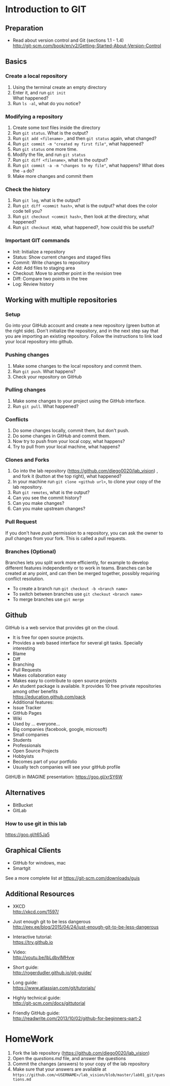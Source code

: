 # Introduction to GIT

## Preparation

- Read about version control and Git (sections 1.1 - 1.4)  
  http://git-scm.com/book/en/v2/Getting-Started-About-Version-Control 

## Basics

### Create a local repository

1. Using the terminal create an empty directory 
2. Enter it, and run  `git init`  
   What happened?
3. Run `ls -al`, what do you notice?

### Modifying a repository

1. Create some *text* files inside the directory
2. Run `git status`. What is the output?
3. Run `git add <filename>` , and then `git status` again, what changed?
4. Run `git commit -m "created my first file"`, what happened?
5. Run `git status` one more time.
6. Modify the file, and run `git status`
7. Run `git diff <filename>`, what is the output?
8. Run `git commit -a -m "changes to my file"`, what happens? What does the `-a` do?
9. Make more changes and commit them

### Check the history

1. Run `git log`, what is the output?
2. Run `git diff <commit hash>`, what is the output? what does the color code tell you?
3. Run `git checkout <commit hash>`, then look at the directory, what happened?
4. Run `git checkout HEAD`, what happened?, how could this be useful?


### Important GIT commands

- Init: Initialize a repository
- Status: Show current changes and staged files
- Commit: Write changes to repository
- Add: Add files to staging area
- Checkout: Move to another point in the revision tree
- Diff: Compare two points in the tree
- Log: Review history


## Working with multiple repositories

### Setup

Go into your GitHub account and create a new repository (green button at the right side). Don't initialize the repository, and in the next step say that you are importing an existing repository. Follow the instructions to link load your local repository into github.

### Pushing changes

1. Make some changes to the local repository and commit them.
2. Run `git push`. What happens?
3. Check your repository on GitHub

### Pulling changes

1. Make some changes to your project using the GitHub interface.
2. Run `git pull`. What happened?

### Conflicts

1. Do some changes locally, commit them, but don't push.
2. Do some changes in GitHub and commit them.
3. Now try to push from your local copy, what happens?
4. Try to pull from your local machine, what happens?

### Clones and Forks

1. Go into the lab repository (https://github.com/diego0020/lab_vision) , and fork it (button at the top right), what happened?
2. In your machine run `git clone <github url>`, to clone your copy of the lab repository.
3. Run `git remotes`, what is the output?
4. Can you see the commit history?
5. Can you make changes?
6. Can you make upstream changes?

### Pull Request

If you don't have *push* permission to a repository, you can ask the owner to *pull* changes from your fork. This is called a pull requests. 

### Branches (Optional)

Branches lets you split work more efficiently, for example to develop different features independently or to work in teams. Branches can be created at any point, and can then be merged together, possibly requiring conflict resolution. 

- To create a branch run `git checkout -b <branch name>`
- To switch between branches use `git checkout <branch name>`
- To merge branches use `git merge`

## Github

GitHub is a web service that provides git on the cloud.

- It is free for open source projects.
- Provides a web based interface for several git tasks. Specially interesting
 - Blame
 - Diff
 - Branching
 - Pull Requests
- Makes collaboration easy
- Makes easy to contribute to open source projects
- An student package is available. It provides 10 free private repositories among other benefits   
  https://education.github.com/pack
 - Additional features:
 - Issue Tracker
 - GitHub Pages
 - Wiki
- Used by ... everyone...
 - Big companies (facebook, google, microsoft)
 - Small companies
 - Students
 - Professionals
 - Open Source Projects
 - Hobbyists
- Becomes part of your portfolio
- Usually tech companies will see your gitHub profile

GitHUB in IMAGINE presentation: https://goo.gl/xrSY6W


## Alternatives

- BitBucket
- GitLab

### How to use git in this lab
https://goo.gl/t65Ja5

## Graphical Clients

- GitHub for windows, mac
- Smartgit

See a more complete list at https://git-scm.com/downloads/guis


## Additional Resources

- XKCD  
  http://xkcd.com/1597/

- Just enough git to be less dangerous  
  http://eev.ee/blog/2015/04/24/just-enough-git-to-be-less-dangerous

- Interactive tutorial:  
  https://try.github.io

- Video:  
  http://youtu.be/lbLdbvIMHvw

- Short guide:  
  http://rogerdudler.github.io/git-guide/

- Long guide:  
  https://www.atlassian.com/git/tutorials/

- Highly technical guide:  
  http://git-scm.com/docs/gittutorial

- Friendly GitHub guide:  
  http://readwrite.com/2013/10/02/github-for-beginners-part-2

# HomeWork

1. Fork the lab repository (https://github.com/diego0020/lab_vision)
2. Open the *questions.md* file, and answer the questions
3. Commit the changes (answers) to your copy of the lab repository
4. Make sure that your answers are available at 
   `https://github.com/<USERNAME>/lab_vision/blob/master/lab01_git/questions.md` 


